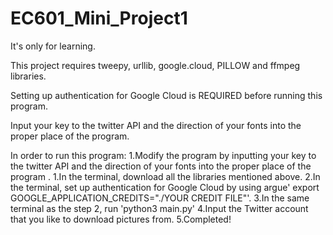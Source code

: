 # EC601_Mini_Project1

It's only for learning.

This project requires tweepy, urllib, google.cloud, PILLOW and ffmpeg libraries.
 
Setting up authentication for Google Cloud is REQUIRED before running this program.

Input your key to the twitter API and the direction of your fonts into the proper place of the program.

In order to run this program:
1.Modify the program by inputting your key to the twitter API and the direction of your fonts into the proper place of the program
.
1.In the terminal, download all the libraries mentioned above.
2.In the terminal, set up authentication for Google Cloud by using argue' export GOOGLE_APPLICATION_CREDITS="./YOUR CREDIT FILE"'.
3.In the same terminal as the step 2, run 'python3 main.py'
4.Input the Twitter account that you like to download pictures from.
5.Completed!

